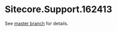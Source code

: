 # Sitecore.Support.162413

See [master branch](https://github.com/sitecoresupport/Sitecore.Support.162413) for details.